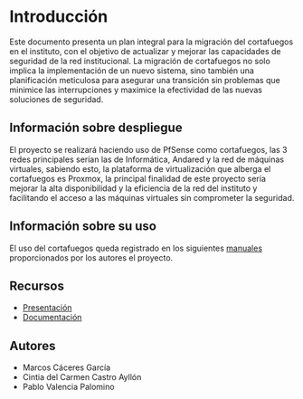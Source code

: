 # Introducción
Este documento presenta un plan integral para la migración del cortafuegos en el instituto, con el objetivo de actualizar y mejorar las capacidades de seguridad de la red institucional. La migración de cortafuegos no solo implica la implementación de un nuevo sistema, sino también una planificación meticulosa para asegurar una transición sin problemas que minimice las interrupciones y maximice la efectividad de las nuevas soluciones de seguridad.

## Información sobre despliegue
El proyecto se realizará haciendo uso de PfSense como cortafuegos, las 3 redes principales serían las de Informática, Andared y la red de  máquinas virtuales,
sabiendo esto, la plataforma de virtualización que alberga el cortafuegos es Proxmox, la principal finalidad de este proyecto sería mejorar la alta disponibilidad y la eficiencia de la red del instituto y facilitando el acceso a las máquinas virtuales sin comprometer la seguridad.

## Información sobre su uso
El uso del cortafuegos queda registrado en los siguientes [manuales](./Manuales/manuales.md) proporcionados por los autores el proyecto.

## Recursos
- [Presentación](https://www.canva.com/design/DAGIY0P5xcE/nZF6Z_NZ1TNTgcn6h4UiWQ/edit?utm_content=DAGIY0P5xcE&utm_campaign=designshare&utm_medium=link2&utm_source=sharebutton)
- [Documentación](./Documentación.pdf)

## Autores
- Marcos Cáceres García
- Cintia del Carmen Castro Ayllón
- Pablo Valencia Palomino
